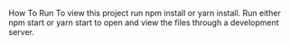 How To Run
To view this project run npm install or yarn install.
Run either npm start or yarn start to open and view the files through a development server.
